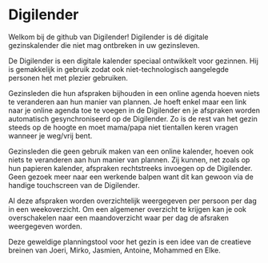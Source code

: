 Digilender
==========

Welkom bij de github van Digilender!
Digilender is dé digitale gezinskalender die niet mag ontbreken in uw gezinsleven.

De Digilender is een digitale kalender speciaal ontwikkelt voor gezinnen. Hij is gemakkelijk in gebruik zodat ook niet-technologisch aangelegde personen het met plezier gebruiken.

Gezinsleden die hun afspraken bijhouden in een online agenda hoeven niets te veranderen aan hun manier van plannen.
Je hoeft enkel maar een link naar je online agenda toe te voegen in de Digilender en je afspraken worden automatisch gesynchroniseerd op de Digilender.
Zo is de rest van het gezin steeds op de hoogte en moet mama/papa niet tientallen keren vragen wanneer je weg/vrij bent.

Gezinsleden die geen gebruik maken van een online kalender, hoeven ook niets te veranderen aan hun manier van plannen.
Zij kunnen, net zoals op hun papieren kalender, afspraken rechtstreeks invoegen op de Digilender. Geen gezoek meer naar een werkende balpen want dit kan gewoon via de handige touchscreen van de Digilender.

Al deze afspraken worden overzichtelijk weergegeven per persoon per dag in een weekoverzicht.
Om een algemener overzicht te krijgen kan je ook overschakelen naar een maandoverzicht waar per dag de afsraken weergegeven worden.

Deze geweldige planningstool voor het gezin is een idee van de creatieve breinen van Joeri, Mirko, Jasmien, Antoine, Mohammed en Elke.


